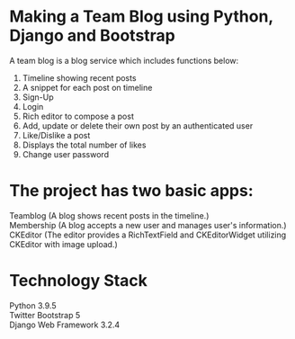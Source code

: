 # Making a Team Blog using Python, Django and Bootstrap
A team blog is a blog service which includes functions below:

1. Timeline showing recent posts
2. A snippet for each post on timeline
3. Sign-Up
4. Login
5. Rich editor to compose a post
6. Add, update or delete their own post by an authenticated user
7. Like/Dislike a post 
8. Displays the total number of likes
9. Change user password

# The project has two basic apps:
Teamblog (A blog shows recent posts in the timeline.)<br>
Membership (A blog accepts a new user and manages user's information.)<br>
CKEditor (The editor provides a RichTextField and CKEditorWidget utilizing CKEditor with image upload.)

# Technology Stack
Python 3.9.5<br>
Twitter Bootstrap 5<br>
Django Web Framework 3.2.4<br>

